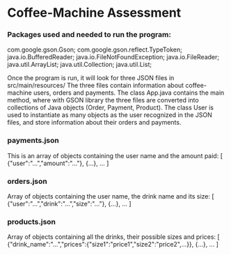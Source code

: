 # Coffee-Machine Assessment

### Packages used and needed to run the program: 
com.google.gson.Gson; 
com.google.gson.reflect.TypeToken; 
java.io.BufferedReader; 
java.io.FileNotFoundException; 
java.io.FileReader; 
java.util.ArrayList; 
java.util.Collection; 
java.util.List;

Once the program is run, it will look for three JSON files in src/main/resources/ The three files contain information about coffee-machine users, orders and payments. The class App.java contains the main method, where with GSON library the three files are converted into collections of Java objects (Order, Payment, Product). The class User is used to instantiate as many objects as the user recognized in the JSON files, and store information about their orders and payments.

### payments.json
This is an array of objects containing the user name and the amount paid: [ {"user":"...","amount":"..."}, {...}, ... ]

### orders.json
Array of objects containing the user name, the drink name and its size: [ {"user":"...","drink":"...","size":"..."}, {...}, ... ]

### products.json
Array of objects containing all the drinks, their possible sizes and prices: [ {"drink_name":"...","prices":{"size1":"price1","size2":"price2",...}}, {...}, ... ]
